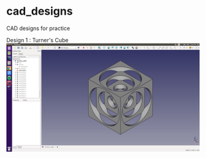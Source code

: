 # cad_designs
CAD designs for practice

Design 1 : Turner's Cube
![Turner's Cube](/turners_cube/turners_cube.png)
